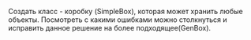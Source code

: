 Создать класс - коробку (SimpleBox), которая может хранить любые объекты.
Посмотреть с какими ошибками можно столкнуться и исправить данное
решение на более подходящее(GenBox).